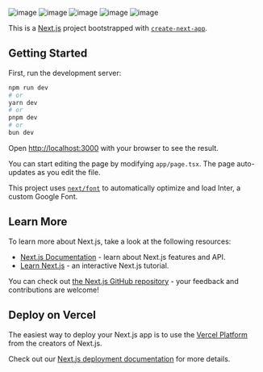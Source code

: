 ![image](https://github.com/bhaski2003/MeghaDoo-Vault/assets/95578571/8e841e4e-7f25-4b12-abba-706bfda17f53)
![image](https://github.com/bhaski2003/MeghaDoo-Vault/assets/95578571/0ed954ab-63bb-48c2-8f39-19e5c2e23092)
![image](https://github.com/bhaski2003/MeghaDoo-Vault/assets/95578571/1eb9daa5-49c1-4b02-b1c1-69e41cc23648)
![image](https://github.com/bhaski2003/MeghaDoo-Vault/assets/95578571/1cf6ec31-a015-483a-8502-6cc252655bf8)
![image](https://github.com/bhaski2003/MeghaDoo-Vault/assets/95578571/57759adc-cd80-451d-b7f4-5284bd7ada3a)




This is a [Next.js](https://nextjs.org/) project bootstrapped with [`create-next-app`](https://github.com/vercel/next.js/tree/canary/packages/create-next-app).

## Getting Started

First, run the development server:

```bash
npm run dev
# or
yarn dev
# or
pnpm dev
# or
bun dev
```

Open [http://localhost:3000](http://localhost:3000) with your browser to see the result.

You can start editing the page by modifying `app/page.tsx`. The page auto-updates as you edit the file.

This project uses [`next/font`](https://nextjs.org/docs/basic-features/font-optimization) to automatically optimize and load Inter, a custom Google Font.

## Learn More

To learn more about Next.js, take a look at the following resources:

- [Next.js Documentation](https://nextjs.org/docs) - learn about Next.js features and API.
- [Learn Next.js](https://nextjs.org/learn) - an interactive Next.js tutorial.

You can check out [the Next.js GitHub repository](https://github.com/vercel/next.js/) - your feedback and contributions are welcome!

## Deploy on Vercel

The easiest way to deploy your Next.js app is to use the [Vercel Platform](https://vercel.com/new?utm_medium=default-template&filter=next.js&utm_source=create-next-app&utm_campaign=create-next-app-readme) from the creators of Next.js.

Check out our [Next.js deployment documentation](https://nextjs.org/docs/deployment) for more details.
